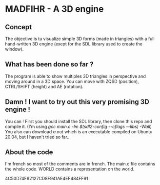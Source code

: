 # MADFIHR - A 3D engine
## Concept
The objective is tu visualize simple 3D forms (made in triangles) with a full hand-written 3D engine (exept for the SDL library used to create the window).
## What has been done so far ?
The program is able to show multiples 3D triangles in perspective and moving around in a 3D space. You can move with ZQSD (position), CTRL/SHIFT (height) and AE (rotation).
## Damn ! I want to try out this very promising 3D engine !
You can ! First you should install the SDL library, then clone this repo and compile it.
(I'm using *gcc main.c -lm $(sdl2-config --cflags --libs) -Wall*)
You also can download *a.out* which is an executable compiled on Ubuntu 20.04, but I haven't tried so far...
## About the code
I'm french so most of the comments are in french. The main.c file contains the whole code. WORLD contains a representation on the world.

4C50D74F92127CD8F941AE4EF484FF91